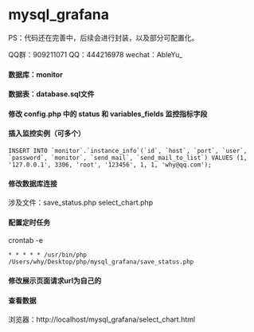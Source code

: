 # mysql_grafana
PS：代码还在完善中，后续会进行封装，以及部分可配置化。

QQ群：909211071
QQ：444216978
wechat：AbleYu_


#### 数据库：monitor

#### 数据表：database.sql文件

#### 修改 config.php 中的 status 和 variables_fields 监控指标字段

#### 插入监控实例（可多个）
```
INSERT INTO `monitor`.`instance_info`(`id`, `host`, `port`, `user`, `password`, `monitor`, `send_mail`, `send_mail_to_list`) VALUES (1, '127.0.0.1', 3306, 'root', '123456', 1, 1, 'why@qq.com');
```

#### 修改数据库连接
涉及文件：save_status.php select_chart.php

#### 配置定时任务
crontab -e
```
* * * * * /usr/bin/php /Users/why/Desktop/php/mysql_grafana/save_status.php
```

#### 修改展示页面请求url为自己的

#### 查看数据
浏览器：http://localhost/mysql_grafana/select_chart.html
